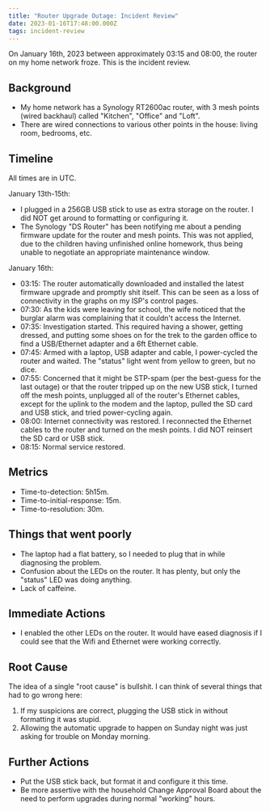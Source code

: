 ```yaml
---
title: "Router Upgrade Outage: Incident Review"
date: 2023-01-16T17:48:00.000Z
tags: incident-review
---
```


On January 16th, 2023 between approximately 03:15 and 08:00, the router on my home network froze. This is the incident review.

## Background

- My home network has a Synology RT2600ac router, with 3 mesh points (wired backhaul) called "Kitchen", "Office" and
"Loft".
- There are wired connections to various other points in the house: living room, bedrooms, etc.

## Timeline

All times are in UTC.

January 13th-15th:
- I plugged in a 256GB USB stick to use as extra storage on the router. I did NOT get around to formatting or
  configuring it.
- The Synology "DS Router" has been notifying me about a pending firmware update for the router and mesh points. This
  was not applied, due to the children having unfinished online homework, thus being unable to negotiate an appropriate
  maintenance window.

January 16th:

- 03:15: The router automatically downloaded and installed the latest firmware upgrade and promptly shit itself. This
  can be seen as a loss of connectivity in the graphs on my ISP's control pages.
- 07:30: As the kids were leaving for school, the wife noticed that the burglar alarm was complaining that it
  couldn't access the Internet.
- 07:35: Investigation started. This required having a shower, getting dressed, and putting some shoes on for the trek
  to the garden office to find a USB/Ethernet adapter and a 6ft Ethernet cable.
- 07:45: Armed with a laptop, USB adapter and cable, I power-cycled the router and waited. The "status" light went from
  yellow to green, but no dice.
- 07:55: Concerned that it might be STP-spam (per the best-guess for the last outage) or that the router tripped up on
  the new USB stick, I turned off the mesh points, unplugged all of the router's Ethernet cables, except for the uplink
  to the modem and the laptop, pulled the SD card and USB stick, and tried power-cycling again.
- 08:00: Internet connectivity was restored. I reconnected the Ethernet cables to the router and turned on the mesh
  points. I did NOT reinsert the SD card or USB stick.
- 08:15: Normal service restored.

## Metrics

- Time-to-detection: 5h15m.
- Time-to-initial-response: 15m.
- Time-to-resolution: 30m.

## Things that went poorly

- The laptop had a flat battery, so I needed to plug that in while diagnosing the problem.
- Confusion about the LEDs on the router. It has plenty, but only the "status" LED was doing anything.
- Lack of caffeine.

## Immediate Actions

- I enabled the other LEDs on the router. It would have eased diagnosis if I could see that the Wifi and Ethernet were
  working correctly.

## Root Cause

The idea of a single "root cause" is bullshit. I can think of several things that had to go wrong here:

1. If my suspicions are correct, plugging the USB stick in without formatting it was stupid.
2. Allowing the automatic upgrade to happen on Sunday night was just asking for trouble on Monday morning.

## Further Actions

- Put the USB stick back, but format it and configure it this time.
- Be more assertive with the household Change Approval Board about the need to perform upgrades during normal "working"
  hours.
